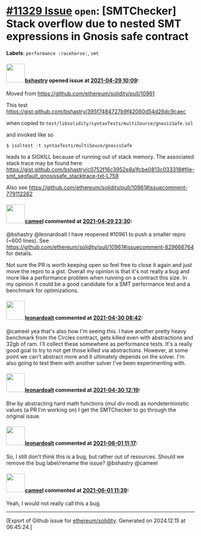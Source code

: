 # [\#11329 Issue](https://github.com/ethereum/solidity/issues/11329) `open`: [SMTChecker] Stack overflow due to nested SMT expressions in Gnosis safe contract
**Labels**: `performance :racehorse:`, `smt`


#### <img src="https://avatars.githubusercontent.com/u/2388185?v=4" width="50">[bshastry](https://github.com/bshastry) opened issue at [2021-04-29 10:09](https://github.com/ethereum/solidity/issues/11329):

Moved from https://github.com/ethereum/solidity/pull/10961

This test https://gist.github.com/bshastry/395f7484727b9f42060d54d26dc9caec

when copied to `test/libsolidity/syntaxTests/multiSource/gnosisSafe.sol`

and invoked like so

```
$ isoltest -t syntaxTests/multiSouce/gnosisSafe
```

leads to a SIGKILL because of running out of stack memory. The associated stack trace may be found here: https://gist.github.com/bshastry/c0752f16c3952e8a1fcbe0813c033318#file-smt_segfault_gnosissafe_stacktrace-txt-L759

Also see https://github.com/ethereum/solidity/pull/10961#issuecomment-779112262

#### <img src="https://avatars.githubusercontent.com/u/137030?v=4" width="50">[cameel](https://github.com/cameel) commented at [2021-04-29 23:30](https://github.com/ethereum/solidity/issues/11329#issuecomment-829680154):

@bshastry @leonardoalt I have reopened #10961 to push a smaller repro (~600 lines). See https://github.com/ethereum/solidity/pull/10961#issuecomment-829666764 for details.

Not sure the PR is worth keeping open so feel free to close it again and just move the repro to a gist. Overall my opinion is that it's not really a bug and more like a performance problem when running on a contract this size. In my opinion it could be a good candidate for a SMT performance test and a benchmark for optimizations.

#### <img src="https://avatars.githubusercontent.com/u/504195?u=ce2facd14af9fd474ebff49f0d44891f56f7500f&v=4" width="50">[leonardoalt](https://github.com/leonardoalt) commented at [2021-04-30 08:42](https://github.com/ethereum/solidity/issues/11329#issuecomment-829941458):

@cameel yea that's also how I'm seeing this. I have another pretty heavy benchmark from the Circles contract, gets killed even with abstractions and 32gb of ram. I'll collect these somewhere as performance tests. It's a really good goal to try to not get those killed via abstractions. However, at some point we can't abstract more and it ultimately depends on the solver. I'm also going to test them with another solver I've been experimenting with.

#### <img src="https://avatars.githubusercontent.com/u/504195?u=ce2facd14af9fd474ebff49f0d44891f56f7500f&v=4" width="50">[leonardoalt](https://github.com/leonardoalt) commented at [2021-04-30 12:19](https://github.com/ethereum/solidity/issues/11329#issuecomment-830054960):

Btw by abstracting hard math functions (mul div mod) as nondeterministic values (a PR I'm working on) I get the SMTChecker to go through the original issue.

#### <img src="https://avatars.githubusercontent.com/u/504195?u=ce2facd14af9fd474ebff49f0d44891f56f7500f&v=4" width="50">[leonardoalt](https://github.com/leonardoalt) commented at [2021-06-01 11:17](https://github.com/ethereum/solidity/issues/11329#issuecomment-852043228):

So, I still don't think this is a bug, but rather out of resources.
Should we remove the bug label/rename the issue?
@bshastry @cameel

#### <img src="https://avatars.githubusercontent.com/u/137030?v=4" width="50">[cameel](https://github.com/cameel) commented at [2021-06-01 11:39](https://github.com/ethereum/solidity/issues/11329#issuecomment-852055290):

Yeah, I would not really call this a bug.


-------------------------------------------------------------------------------



[Export of Github issue for [ethereum/solidity](https://github.com/ethereum/solidity). Generated on 2024.12.15 at 06:45:24.]

